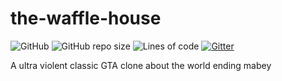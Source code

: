 # the-waffle-house

![GitHub](https://img.shields.io/github/license/Luramoth/the-waffle-house)
![GitHub repo size](https://img.shields.io/github/repo-size/Luramoth/the-waffle-house)
![Lines of code](https://img.shields.io/tokei/lines/github/luramoth/the-waffle-house)
[![Gitter](https://badges.gitter.im/Luramoth/the-waflle-house.svg)](https://gitter.im/Luramoth/the-waflle-house?utm_source=badge&utm_medium=badge&utm_campaign=pr-badge&utm_content=badge)

A ultra violent classic GTA clone about the world ending mabey
